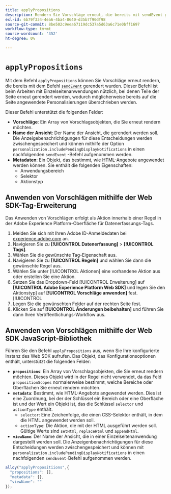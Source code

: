 ```yaml
---
title: applyPropositions
description: Rendern Sie Vorschläge erneut, die bereits mit sendEvent gerendert wurden.
exl-id: 6b79f334-4ea6-4ba4-8640-d35b7f90df98
source-git-commit: 8be502c9eea67119dc537a5d63a6c71e0bff1697
workflow-type: tm+mt
source-wordcount: '352'
ht-degree: 0%

---
```


# `applyPropositions`

Mit dem Befehl `applyPropositions` können Sie Vorschläge erneut rendern, die bereits mit dem Befehl [`sendEvent`](sendevent/overview.md) gerendert wurden. Dieser Befehl ist beim Arbeiten mit Einzelseitenanwendungen nützlich, bei denen Teile der Seite erneut gerendert werden, wodurch möglicherweise bereits auf die Seite angewendete Personalisierungen überschrieben werden.

Dieser Befehl unterstützt die folgenden Felder:

* **Vorschläge**: Ein Array von Vorschlagsobjekten, die Sie erneut rendern möchten.
* **Name der Ansicht**: Der Name der Ansicht, die gerendert werden soll. Die Anzeigebenachrichtigungen für diese Entscheidungen werden zwischengespeichert und können mithilfe der Option `personalization.includePendingDisplayNotifications` in einen nachfolgenden `sendEvent` -Befehl aufgenommen werden.
* **Metadaten**: Ein Objekt, das bestimmt, wie HTML-Angebote angewendet werden können. Sie enthält die folgenden Eigenschaften:
   * Anwendungsbereich
   * Selektor
   * Aktionstyp

## Anwenden von Vorschlägen mithilfe der Web SDK-Tag-Erweiterung

Das Anwenden von Vorschlägen erfolgt als Aktion innerhalb einer Regel in der Adobe Experience Platform-Oberfläche für Datenerfassungs-Tags.

1. Melden Sie sich mit Ihren Adobe ID-Anmeldedaten bei [experience.adobe.com](https://experience.adobe.com) an.
1. Navigieren Sie zu **[!UICONTROL Datenerfassung]** > **[!UICONTROL Tags]**.
1. Wählen Sie die gewünschte Tag-Eigenschaft aus.
1. Navigieren Sie zu **[!UICONTROL Regeln]** und wählen Sie dann die gewünschte Regel aus.
1. Wählen Sie unter [!UICONTROL Aktionen] eine vorhandene Aktion aus oder erstellen Sie eine Aktion.
1. Setzen Sie das Dropdown-Feld [!UICONTROL Erweiterung] auf **[!UICONTROL Adobe Experience Platform Web SDK]** und legen Sie den Aktionstyp] auf **[!UICONTROL Vorschläge anwenden]** fest.[!UICONTROL 
1. Legen Sie die gewünschten Felder auf der rechten Seite fest.
1. Klicken Sie auf **[!UICONTROL Änderungen beibehalten]** und führen Sie dann Ihren Veröffentlichungs-Workflow aus.

## Anwenden von Vorschlägen mithilfe der Web SDK JavaScript-Bibliothek

Führen Sie den Befehl `applyPropositions` aus, wenn Sie Ihre konfigurierte Instanz des Web SDK aufrufen. Das Objekt, das Konfigurationsoptionen enthält, unterstützt die folgenden Felder:

* **`propositions`**: Ein Array von Vorschlagsobjekten, die Sie erneut rendern möchten. Dieses Objekt wird in der Regel nicht verwendet, da das Feld `propositionScopes` normalerweise bestimmt, welche Bereiche oder Oberflächen Sie erneut rendern möchten.
* **`metadata`**: Bestimmt, wie HTML-Angebote angewendet werden. Dies ist eine Zuordnung, bei der der Schlüssel ein Bereich oder eine Oberfläche ist und der Wert ein Objekt ist, das die Schlüssel `selector` und `actionType` enthält.
   * `selector`: Eine Zeichenfolge, die einen CSS-Selektor enthält, in dem die HTML angewendet werden soll.
   * `actionType`: Die Aktion, die mit der HTML ausgeführt werden soll. Gültige Werte sind `setHtml`, `replaceHtml` und `appendHtml`.
* **`viewName`**: Der Name der Ansicht, die in einer Einzelseitenanwendung dargestellt werden soll. Die Anzeigenbenachrichtigungen für diese Entscheidungen werden zwischengespeichert und können mit `personalization.includePendingDisplayNotifications` in einen nachfolgenden `sendEvent`-Befehl aufgenommen werden.

```js
alloy("applyPropositiions",{
  "propositions": [],
  "metadata": {},
  "viewName": ""
});
```
